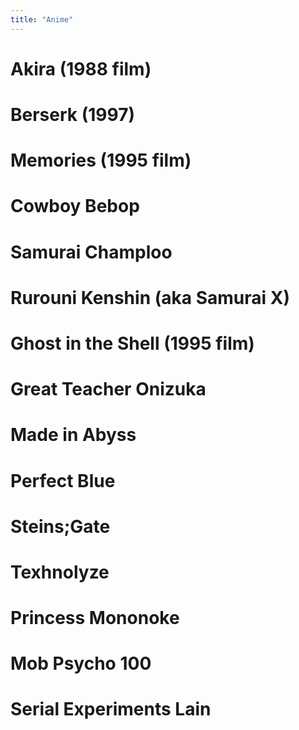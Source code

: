 ```yaml
---
title: "Anime"
---
```


# Akira (1988 film)

# Berserk (1997)

# Memories (1995 film)

# Cowboy Bebop

# Samurai Champloo

# Rurouni Kenshin (aka Samurai X)

# Ghost in the Shell (1995 film)

# Great Teacher Onizuka

# Made in Abyss

# Perfect Blue

# Steins;Gate

# Texhnolyze

# Princess Mononoke

# Mob Psycho 100

# Serial Experiments Lain
